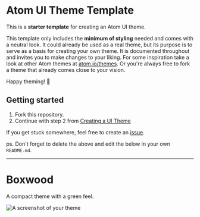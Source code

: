 # Atom UI Theme Template

This is a __starter template__ for creating an Atom UI theme.

This template only includes the __minimum of styling__ needed and comes with a neutral look. It could already be used as a real theme, but its purpose is to serve as a basis for creating your own theme. It is documented throughout and invites you to make changes to your liking. For some inspiration take a look at other Atom themes at [atom.io/themes](https://atom.io/themes/). Or you're always free to fork a theme that already comes close to your vision.

Happy theming! 🚀


## Getting started

1. Fork this repository.
2. Continue with step 2 from [Creating a UI Theme](http://flight-manual.atom.io/hacking-atom/sections/creating-a-theme/#creating-a-ui-theme)

If you get stuck somewhere, feel free to create an [issue](https://github.com/atom-community/ui-theme-template/issues/new).

ps. Don't forget to delete the above and edit the below in your own `README.md`.


---


# Boxwood

A compact theme with a green feel.

![A screenshot of your theme](https://cloud.githubusercontent.com/assets/378023/8842525/4215f26c-3136-11e5-9d94-d2c078a05d24.png)

